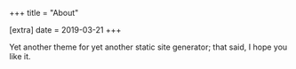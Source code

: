 +++
title = "About"

[extra]
date = 2019-03-21
+++

Yet another theme for yet another static site generator; that said, I hope you
like it.
